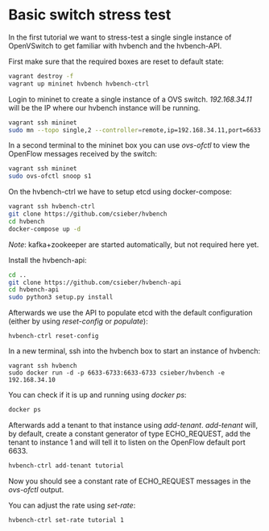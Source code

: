 # Basic switch stress test

In the first tutorial we want to stress-test a single single instance of OpenVSwitch to get familiar with hvbench and the hvbench-API.

First make sure that the required boxes are reset to default state:

```bash
vagrant destroy -f
vagrant up mininet hvbench hvbench-ctrl
```

Login to mininet to create a single instance of a OVS switch. *192.168.34.11* will be the IP where our hvbench instance will be running.

```bash
vagrant ssh mininet
sudo mn --topo single,2 --controller=remote,ip=192.168.34.11,port=6633 --mac
```

In a second terminal to the mininet box you can use *ovs-ofctl* to view the OpenFlow messages received by the switch:

```bash
vagrant ssh mininet
sudo ovs-ofctl snoop s1
```

On the hvbench-ctrl we have to setup etcd using docker-compose:

```bash
vagrant ssh hvbench-ctrl
git clone https://github.com/csieber/hvbench
cd hvbench
docker-compose up -d
```

*Note*: kafka+zookeeper are started automatically, but not required here yet.

Install the hvbench-api:

```bash
cd ..
git clone https://github.com/csieber/hvbench-api
cd hvbench-api
sudo python3 setup.py install
```

Afterwards we use the API to populate etcd with the default configuration (either by using *reset-config* or *populate*):

```
hvbench-ctrl reset-config
```

In a new terminal, ssh into the hvbench box to start an instance of hvbench:

```
vagrant ssh hvbench
sudo docker run -d -p 6633-6733:6633-6733 csieber/hvbench -e 192.168.34.10
```

You can check if it is up and running using *docker ps*:

```bash
docker ps
```

Afterwards add a tenant to that instance using *add-tenant*. *add-tenant* will, by default, create a constant generator of type ECHO_REQUEST, add the tenant to instance 1 and will tell it to listen on the OpenFlow default port 6633.

```bash
hvbench-ctrl add-tenant tutorial
```

Now you should see a constant rate of ECHO_REQUEST messages in the *ovs-ofctl* output.

You can adjust the rate using *set-rate*:

```bash
hvbench-ctrl set-rate tutorial 1
```

